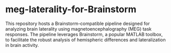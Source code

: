 # meg-laterality-for-Brainstorm
This repository hosts a Brainstorm-compatible pipeline designed for analyzing brain laterality using magnetoencephalography (MEG) task responses. The pipeline leverages Brainstorm, a popular MATLAB toolbox, to facilitate the robust analysis of hemispheric differences and lateralization in brain activity.
